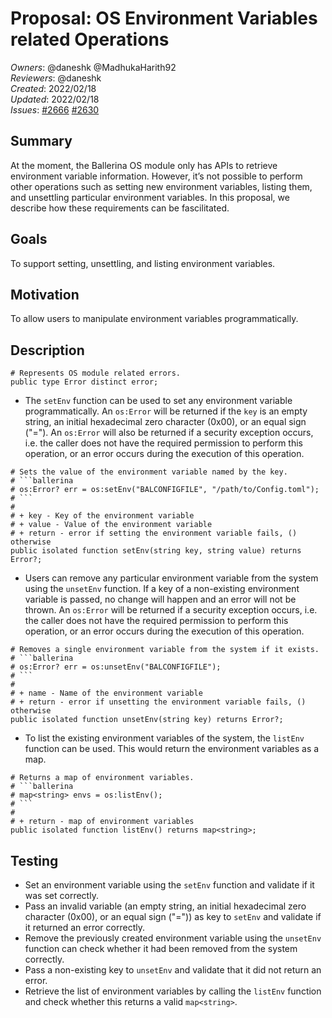 # Proposal: OS Environment Variables related Operations

_Owners_: @daneshk @MadhukaHarith92  
_Reviewers_: @daneshk  
_Created_: 2022/02/18   
_Updated_: 2022/02/18  
_Issues_: [#2666](https://github.com/ballerina-platform/ballerina-standard-library/issues/2666)  [#2630](https://github.com/ballerina-platform/ballerina-standard-library/issues/2630)

## Summary
At the moment, the Ballerina OS module only has APIs to retrieve environment variable information. However, it’s not possible to perform other operations such as setting new environment variables, listing them, and unsettling particular environment variables. In this proposal, we describe how these requirements can be fascilitated.

## Goals
To support setting, unsettling, and listing environment variables.

## Motivation
To allow users to manipulate environment variables programmatically.

## Description

```ballerina
# Represents OS module related errors.
public type Error distinct error;
```

- The `setEnv` function can be used to set any environment variable programmatically. An `os:Error` will be returned if the `key` is an empty string, an initial hexadecimal zero character (0x00), or an equal sign ("="). An `os:Error` will also be returned  if a security exception occurs, i.e. the caller does not have the required permission to perform this operation, or an error occurs during the execution of this operation. 

```ballerina
# Sets the value of the environment variable named by the key. 
# ```ballerina
# os:Error? err = os:setEnv("BALCONFIGFILE", "/path/to/Config.toml");
# ```
#
# + key - Key of the environment variable
# + value - Value of the environment variable
# + return - error if setting the environment variable fails, () otherwise
public isolated function setEnv(string key, string value) returns Error?;
```

- Users can remove any particular environment variable from the system using the `unsetEnv` function. If a key of a non-existing environment variable is passed, no change will happen and an error will not be thrown. An `os:Error` will be returned if a security exception occurs, i.e. the caller does not have the required permission to perform this operation, or an error occurs during the execution of this operation.

```ballerina
# Removes a single environment variable from the system if it exists.
# ```ballerina
# os:Error? err = os:unsetEnv("BALCONFIGFILE");
# ```
#
# + name - Name of the environment variable
# + return - error if unsetting the environment variable fails, () otherwise
public isolated function unsetEnv(string key) returns Error?;
```

- To list the existing environment variables of the system, the `listEnv` function can be used. This would return the environment variables as a map.

```ballerina
# Returns a map of environment variables.
# ```ballerina
# map<string> envs = os:listEnv();
# ```
#
# + return - map of environment variables
public isolated function listEnv() returns map<string>;
```

## Testing
- Set an environment variable using the `setEnv` function and validate if it was set correctly.
- Pass an invalid variable (an empty string, an initial hexadecimal zero character (0x00), or an equal sign ("=")) as key to `setEnv` and validate if it returned an error correctly.
- Remove the previously created environment variable using the `unsetEnv` function can check whether it had been removed from the system correctly.
- Pass a non-existing key to `unsetEnv` and validate that it did not return an error.
- Retrieve the list of environment variables by calling the `listEnv` function and check whether this returns a valid `map<string>`. 
